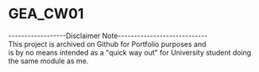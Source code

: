 # GEA_CW01
------------------Disclaimer Note----------------------------<br />
This project is archived on Github for Portfolio purposes and<br />
is by no means intended as a "quick way out" for University student doing the same module as me.<br />
